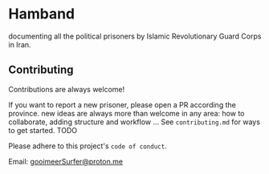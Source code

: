 
# Hamband

documenting all the political prisoners by Islamic Revolutionary Guard Corps in Iran.




## Contributing

Contributions are always welcome!

If you want to report a new prisoner, please open a PR according the province.
new ideas are always more than welcome in any area: how to collaborate, adding structure and workflow ...
See `contributing.md` for ways to get started. TODO

Please adhere to this project's `code of conduct`.




Email: gooimeerSurfer@proton.me